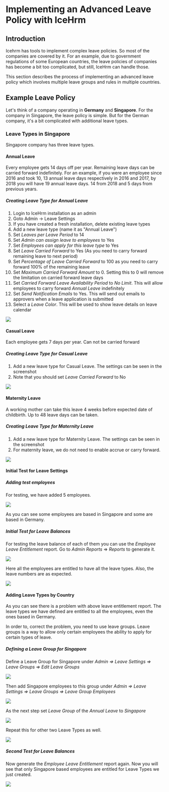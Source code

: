 # Implementing an Advanced Leave Policy with IceHrm

## Introduction

Icehrm has tools to implement complex leave policies. So most of the companies are covered by it. For an example, due to government regulations of some European countries, the leave policies of companies has become a bit too complicated, but still, IceHrm can handle those.

This section describes the process of implementing an advanced leave policy which involves multiple leave groups and rules in multiple countries.

## Example Leave Policy

Let's think of a company operating in **Germany** and **Singapore**. For the company in Singapore, the leave policy is simple. But for the German company, it's a bit complicated with additional leave types.

### Leave Types in Singapore

Singapore company has three leave types.

#### Annual Leave

Every employee gets 14 days off per year. Remaining leave days can be carried forward indefinitely. For an example, if you were an employee since 2016 and took 10, 13 annual leave days respectively in 2016 and 2017, by 2018 you will have 19 annual leave days. 14 from 2018 and 5 days from previous years.

##### Creating Leave Type for Annual Leave

1. Login to IceHrm installation as an admin
2. Goto Admin -> Leave Settings
3. If you have created a fresh installation, delete existing leave types
4. Add a new leave type (name it as "Annual Leave")
5. Set *Leaves per Leave Period* to 14
6. Set *Admin can assign leave to employees* to Yes
7. Set *Employees can apply for this leave type* to Yes
8. Set *Leave Carried Forward* to Yes (As you need to carry forward remaining leave to next period)
9. Set *Percentage of Leave Carried Forward* to 100 as you need to carry forward 100% of the remaining leave
10. Set *Maximum Carried Forward Amount* to 0. Setting this to 0 will remove the limitation on carried forward leave days
11. Set *Carried Forward Leave Availability Period* to *No Limit*. This will allow employees to carry forward *Annual Leave* indefinitely
12. Set *Send Notification Emails* to Yes. This will send out emails to approvers when a leave application is submitted
13. Select a *Leave Color*. This will be used to show leave details on leave calendar

![](/assets/singapore-annual-leave-icehrm.png)


#### Casual Leave

Each employee gets 7 days per year. Can not be carried forward

##### Creating Leave Type for Casual Leave

1. Add a new leave type for Casual Leave. The settings can be seen in the screenshot
2. Note that you should set *Leave Carried Forward* to No

![](/assets/singapore-casual-leave-icehrm.png)



#### Maternity Leave

A working mother can take this leave 4 weeks before expected date of childbirth. Up to 48 leave days can be taken.

##### Creating Leave Type for Maternity Leave

1. Add a new leave type for Maternity Leave. The settings can be seen in the screenshot
2. For maternity leave, we do not need to enable accrue or carry forward.

![](/assets/singapore-materlity-leave-icehrm.png)

#### Initial Test for Leave Settings

##### Adding test employees

For testing, we have added 5 employees.

![](/assets/leave-employee-list-icehrm.png)

As you can see some employees are based in Singapore and some are based in Germany.

##### Initial Test for Leave Balances

For testing the leave balance of each of them you can use the *Employee Leave Entitlement* report. Go to *Admin Reports* => *Reports* to generate it.

![](/assets/employee-leave-entitlement-report.png)

Here all the employees are entitled to have all the leave types. Also, the leave numbers are as expected.

![](/assets/leave-list-1.png)

#### Adding Leave Types by Country

As you can see there is a problem with above leave entitlement report. The leave types we have defined are entitled to all the employees, even the ones based in Germany.

In order to, correct the problem, you need to use leave groups. Leave groups is a way to allow only certain employees the ability to apply for certain types of leave.

##### Defining a Leave Group for Singapore

Define a Leave Group for Singapore under *Admin => Leave Settings => Leave Groups => Edit Leave Groups*

![](/assets/define-singapore-leave-group.png)

Then add Singapore employees to this group under *Admin => Leave Settings => Leave Groups => Leave Group Employees*

![](/assets/add-singapore-employees-to-leave-group.png)

As the next step set *Leave Group* of the *Annual Leave* to *Singapore*

![](/assets/annual-leave-set-leave-group.png)

Repeat this for other two Leave Types as well.

![](/assets/singapore-leave-types-setting-leave-group.png)

##### Second Test for Leave Balances

Now generate the  *Employee Leave Entitlement* report again. Now you will see that only Singapore based employees are entitled for Leave Types we just created.

![](/assets/leave-list-2.png)
